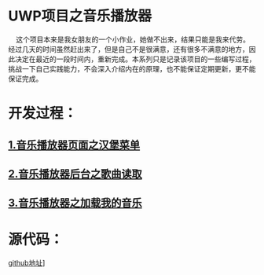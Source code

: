 # UWP项目之音乐播放器
&#160;&#160;&#160;&#160;这个项目本来是我女朋友的一个小作业，她做不出来，结果只能是我来代劳。经过几天的时间虽然赶出来了，但是自己不是很满意，还有很多不满意的地方，因此决定在最近的一段时间内，重新完成。本系列只是记录该项目的一些编写过程，挑战一下自己实践能力，不会深入介绍内在的原理，也不能保证定期更新，更不能保证完成。

# 开发过程：

## [1.音乐播放器页面之汉堡菜单](http://www.cnblogs.com/xiao2/p/7078066.html)

## [2.音乐播放器后台之歌曲读取](http://www.cnblogs.com/xiao2/p/7086378.html)

## [3.音乐播放器之加载我的音乐](http://www.cnblogs.com/xiao2/p/7092211.html)

# 源代码：
[github地址](https://github.com/damingerdai/MusicPlayer)]